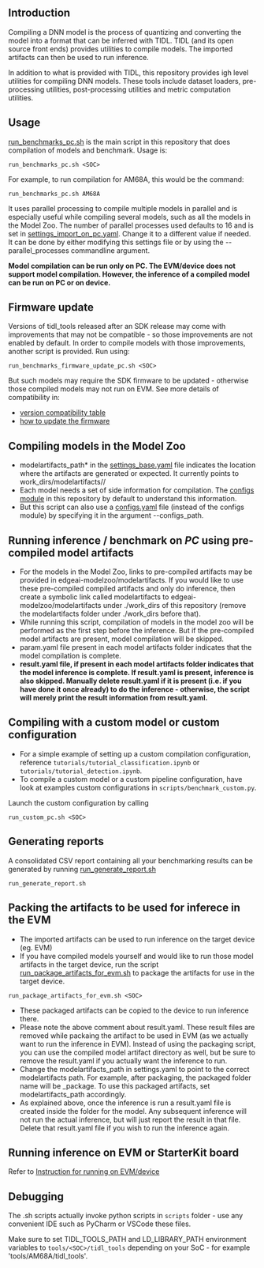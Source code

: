 ## Introduction
Compiling a DNN model is the process of quantizing and converting the model into a format that can be inferred with TIDL. TIDL (and its open source front ends) provides utilities to compile models. The imported artifacts can then be used to run inference.

In addition to what is provided with TIDL, this repository provides igh level utilities for compiling DNN models. These tools include dataset loaders, pre-processing utilities, post-processing utilities and metric computation utilities.


## Usage
[run_benchmarks_pc.sh](../run_benchmarks_pc.sh) is the main script in this repository that does compilation of models and benchmark. Usage is:
```
run_benchmarks_pc.sh <SOC>
```

For example, to run compilation for AM68A, this would be the command:
```
run_benchmarks_pc.sh AM68A
```

It uses parallel processing to compile multiple models in parallel and is especially useful while compiling several models, such as all the models in the Model Zoo. The number of parallel processes used defaults to 16 and is set in [settings_import_on_pc.yaml](../settings_import_on_pc.yaml). Change it to a different value if needed. It can be done by either modifying this settings file or by using the --parallel_processes commandline argument.

**Model compilation can be run only on PC. The EVM/device does not support model compilation. However, the inference of a compiled model can be run on PC or on device.**


## Firmware update
Versions of tidl_tools released after an SDK release may come with improvements that may not be compatible - so those improvements are not enabled by default. In order to compile models with those improvements, another script is provided. Run using:
```
run_benchmarks_firmware_update_pc.sh <SOC>
```

But such models may require the SDK firmware to be updated - otherwise those compiled models may not run on EVM. See more details of compatibility in: 
- [version compatibility table](https://github.com/TexasInstruments/edgeai-tidl-tools/blob/master/docs/version_compatibility_table.md)
- [how to update the firmware](https://github.com/TexasInstruments/edgeai-tidl-tools/blob/master/docs/update_target.md)


## Compiling models in the Model Zoo
* modelartifacts_path* in the [settings_base.yaml](../settings_base.yaml) file indicates the location where the artifacts are generated or expected. It currently points to work_dirs/modelartifacts/<SOC>/
* Each model needs a set of side information for compilation. The [configs module](../configs) in this repository by default to understand this information. 
* But this script can also use a [configs.yaml](https://github.com/TexasInstruments/edgeai-tensorlab/blob/main/edgeai-modelzoo/models/configs.yaml) file (instead of the configs module) by specifying it in the argument --configs_path.


## Running inference / benchmark on *PC* using pre-compiled model artifacts
* For the models in the Model Zoo, links to pre-compiled artifacts may be provided in edgeai-modelzoo/modelartifacts. If you would like to use these pre-compiled compiled artifacts and only do inference, then create a symbolic link called modelartifacts to edgeai-modelzoo/modelartifacts under ./work_dirs of this repository (remove the modelartifacts folder under ./work_dirs before that).
* While running this script, compilation of models in the model zoo will be performed as the first step before the inference. But if the pre-compiled model artifacts are present, model compilation will be skipped. 
* param.yaml file present in each model artifacts folder indicates that the model compilation is complete.
* **result.yaml file, if present in each model artifacts folder indicates that the model inference is complete. If result.yaml is present, inference is also skipped. Manually delete result.yaml if it is present (i.e. if you have done it once already) to do the inference - otherwise, the script will merely print the result information from result.yaml.**


## Compiling with a custom model or custom configuration
* For a simple example of setting up a custom compilation configuration, reference `tutorials/tutorial_classification.ipynb` or `tutorials/tutorial_detection.ipynb`.
* To compile a custom model or a custom pipeline configuration, have look at examples custom configurations in `scripts/benchmark_custom.py`.


Launch the custom configuration by calling 
```
run_custom_pc.sh <SOC> 
```

## Generating reports
A consolidated CSV report containing all your benchmarking results can be generated by running [run_generate_report.sh](../run_generate_report.sh)
```
run_generate_report.sh 
```

## Packing the artifacts to be used for inferece in the EVM
* The imported artifacts can be used to run inference on the target device (eg. EVM)
* If you have compiled models yourself and would like to run those model artifacts in the target device, run the script 
[run_package_artifacts_for_evm.sh](../run_package_artifacts_for_evm.sh) to package the artifacts for use in the target device.
```
run_package_artifacts_for_evm.sh <SOC>
```
* These packaged artifacts can be copied to the device to run inference there.
* Please note the above comment about result.yaml. These result files are removed while packaing the artifact to be used in EVM (as we actually want to run the inference in EVM). Instead of using the packaging script, you can use the compiled model artifact directory as well, but be sure to remove the result.yaml if you actually want the inference to run.
* Change the modelartifacts_path in settings.yaml to point to the correct modelartifacts path. For example, after packaging, the packaged folder name will be <SOC>_package. To use this packaged artifacts, set modelartifacts_path accordingly.
* As explained above, once the inference is run a result.yaml file is created inside the folder for the model. Any subsequent inference will not run the actual inference, but will just report the result in that file. Delete that result.yaml file if you wish to run the inference again.


## Running inference on EVM or StarterKit board
Refer to [Instruction for running on EVM/device](./usage_evm.md)

## Debugging
The .sh scripts actually invoke python scripts in `scripts` folder - use any convenient IDE such as PyCharm or VSCode these files.

Make sure to set TIDL_TOOLS_PATH and LD_LIBRARY_PATH environment variables to `tools/<SOC>/tidl_tools` depending on your SoC - for example 'tools/AM68A/tidl_tools'.

